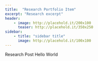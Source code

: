 ```yaml
---
title:  "Research Portfolio Item"
excerpt: "Research excerpt"
header:
    - image: http://placehold.it/200x100
      teaser: http://placehold.it/350x250
sidebar:
    - title: "sidebar title"
      image: http://placehold.it/100x100
---
```


Research Post Hello World
